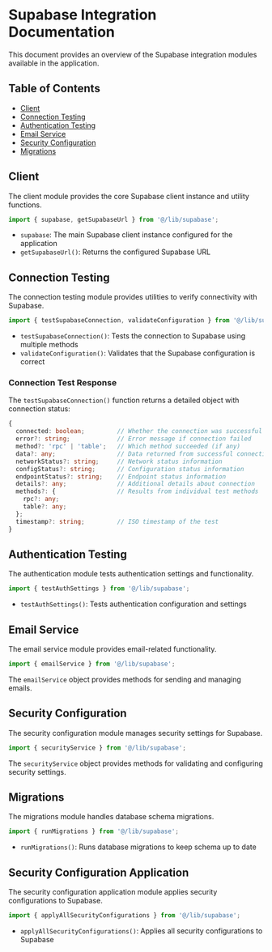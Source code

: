 
# Supabase Integration Documentation

This document provides an overview of the Supabase integration modules available in the application.

## Table of Contents

- [Client](#client)
- [Connection Testing](#connection-testing)
- [Authentication Testing](#authentication-testing)
- [Email Service](#email-service)
- [Security Configuration](#security-configuration)
- [Migrations](#migrations)

## Client

The client module provides the core Supabase client instance and utility functions.

```typescript
import { supabase, getSupabaseUrl } from '@/lib/supabase';
```

- `supabase`: The main Supabase client instance configured for the application
- `getSupabaseUrl()`: Returns the configured Supabase URL

## Connection Testing

The connection testing module provides utilities to verify connectivity with Supabase.

```typescript
import { testSupabaseConnection, validateConfiguration } from '@/lib/supabase';
```

- `testSupabaseConnection()`: Tests the connection to Supabase using multiple methods
- `validateConfiguration()`: Validates that the Supabase configuration is correct

### Connection Test Response

The `testSupabaseConnection()` function returns a detailed object with connection status:

```typescript
{
  connected: boolean;         // Whether the connection was successful
  error?: string;             // Error message if connection failed
  method?: 'rpc' | 'table';   // Which method succeeded (if any)
  data?: any;                 // Data returned from successful connection
  networkStatus?: string;     // Network status information
  configStatus?: string;      // Configuration status information
  endpointStatus?: string;    // Endpoint status information
  details?: any;              // Additional details about connection
  methods?: {                 // Results from individual test methods
    rpc?: any;
    table?: any;
  };
  timestamp?: string;         // ISO timestamp of the test
}
```

## Authentication Testing

The authentication module tests authentication settings and functionality.

```typescript
import { testAuthSettings } from '@/lib/supabase';
```

- `testAuthSettings()`: Tests authentication configuration and settings

## Email Service

The email service module provides email-related functionality.

```typescript
import { emailService } from '@/lib/supabase';
```

The `emailService` object provides methods for sending and managing emails.

## Security Configuration

The security configuration module manages security settings for Supabase.

```typescript
import { securityService } from '@/lib/supabase';
```

The `securityService` object provides methods for validating and configuring security settings.

## Migrations

The migrations module handles database schema migrations.

```typescript
import { runMigrations } from '@/lib/supabase';
```

- `runMigrations()`: Runs database migrations to keep schema up to date

## Security Configuration Application

The security configuration application module applies security configurations to Supabase.

```typescript
import { applyAllSecurityConfigurations } from '@/lib/supabase';
```

- `applyAllSecurityConfigurations()`: Applies all security configurations to Supabase
